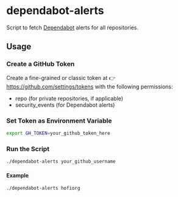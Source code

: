 # dependabot-alerts

Script to fetch [Dependabot](https://github.com/dependabot) alerts for all repositories.

## Usage

### Create a GitHub Token
  
Create a fine-grained or classic token at 👉 <https://github.com/settings/tokens> with the following permissions:

- repo (for private repositories, if applicable)
- security_events (for Dependabot alerts)

### Set Token as Environment Variable

```sh
export GH_TOKEN=your_github_token_here
```

### Run the Script

```sh
./dependabot-alerts your_github_username
```

#### Example

```sh
./dependabot-alerts hofiorg
```
